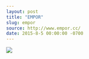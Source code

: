 ```yaml
---
layout: post
title: "EMPOR"
slug: empor
source: http://www.empor.cc/
date: 2015-8-5 00:00:00 -0700
---
```


<img src="{{ site.url }}/assets/img/screenshots/empor.jpg">
